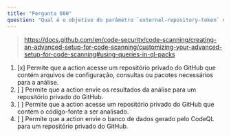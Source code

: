 ```yaml
---
title: "Pergunta 080"
question: "Qual é o objetivo do parâmetro `external-repository-token` na GitHub Action `github/codeql-action/init`?"
---
```



> https://docs.github.com/en/code-security/code-scanning/creating-an-advanced-setup-for-code-scanning/customizing-your-advanced-setup-for-code-scanning#using-queries-in-ql-packs
1. [x] Permite que a action acesse um repositório privado do GitHub que contém arquivos de configuração, consultas ou pacotes necessários para a análise.
1. [ ] Permite que a action envie os resultados da análise para um repositório privado do GitHub.
1. [ ] Permite que a action acesse um repositório privado do GitHub que contém o código-fonte a ser analisado.
1. [ ] Permite que a action envie o banco de dados gerado pelo CodeQL para um repositório privado do GitHub.
